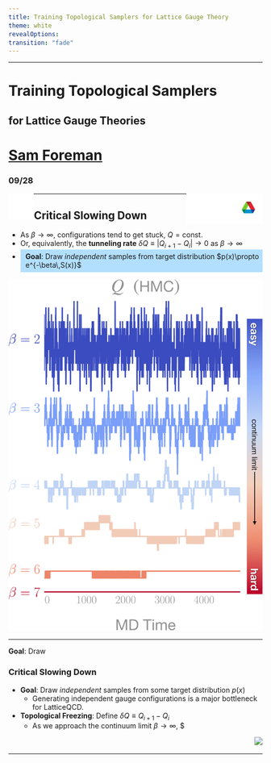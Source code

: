 ```yaml
---
title: Training Topological Samplers for Lattice Gauge Theory
theme: white
revealOptions:
transition: "fade"
---
```


---

<!-- .slide: data-background="#1c1c1c" -->
<h1 class="r-fit-text">Training Topological Samplers</h1>
<h2 class="r-fit-text">for Lattice Gauge Theories</h2>

# [**Sam Foreman**](mailto://foremans@anl.gov)

### 09/28

[<img align="left" width=10% src="attachments/github.svg">](https://github.com/saforem2/l2hmc-qcd)
[<img align="right" width=30% src="attachments/Argonne_cmyk_white.svg">](https://alcf.anl.gov)

---

<div id="left">

## Critical Slowing Down

- As $\beta\rightarrow\infty$, configurations tend to get stuck, $Q=\text{const}$.
- Or, equivalently, the **tunneling rate** $\delta Q\equiv\left|Q_{i+1} - Q_{i}\right|\rightarrow 0$ as $\beta\rightarrow\infty$
- <div class="w3-panel w3-leftbar w3-border-blue w3-xlarge" style="background-color:rgba(179,223,255,20);padding-left: 10px; padding-top: 5px; padding-bottom: 6px;">
  	<b>Goal</b>: Draw <i>independent</i> samples from target distribution $p(x)\propto e^{-\beta\,S(x)}$
  </div>
  <div id="ulc">
  </div>

</div>

<div id="right">

![Icon](attachments/charge_freezing-crop.svg)

</div>

---

<div id="left">
	<div class="w3-panel w3-leftbar w3-border-blue">
		<b>Goal</b>: Draw
	</div>

### Critical Slowing Down

- **Goal**: Draw _independent_ samples from some target distribution $p(x)$
  - Generating independent gauge configurations is a major bottleneck for LatticeQCD.
- **Topological Freezing**: Define $\delta Q\equiv Q_{i+1} - Q_{i}$
  - As we approach the continuum limit $\beta\rightarrow\infty$, $

</div>

<div id="right">
	<p align="right">
		<img src="attachments/charge_freezing/chargesHMC-crop.svg">
	</p>
</div>

---

<link rel="stylesheet" href="https://www.w3schools.com/w3css/4/w3.css">
